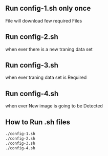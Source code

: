 
## Run config-1.sh only once
File will download few required Files 
## Run config-2.sh 
when ever there is a new traning data set
## Run config-3.sh 
when ever traning data set is Required
## Run config-4.sh 
when ever New image is going to be Detected
## How to Run .sh files
```bash
./config-1.sh
./config-2.sh
./config-3.sh
./config-4.sh
```
